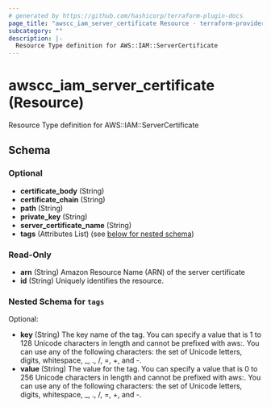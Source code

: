 ```yaml
---
# generated by https://github.com/hashicorp/terraform-plugin-docs
page_title: "awscc_iam_server_certificate Resource - terraform-provider-awscc"
subcategory: ""
description: |-
  Resource Type definition for AWS::IAM::ServerCertificate
---
```


# awscc_iam_server_certificate (Resource)

Resource Type definition for AWS::IAM::ServerCertificate



<!-- schema generated by tfplugindocs -->
## Schema

### Optional

- **certificate_body** (String)
- **certificate_chain** (String)
- **path** (String)
- **private_key** (String)
- **server_certificate_name** (String)
- **tags** (Attributes List) (see [below for nested schema](#nestedatt--tags))

### Read-Only

- **arn** (String) Amazon Resource Name (ARN) of the server certificate
- **id** (String) Uniquely identifies the resource.

<a id="nestedatt--tags"></a>
### Nested Schema for `tags`

Optional:

- **key** (String) The key name of the tag. You can specify a value that is 1 to 128 Unicode characters in length and cannot be prefixed with aws:. You can use any of the following characters: the set of Unicode letters, digits, whitespace, _, ., /, =, +, and -.
- **value** (String) The value for the tag. You can specify a value that is 0 to 256 Unicode characters in length and cannot be prefixed with aws:. You can use any of the following characters: the set of Unicode letters, digits, whitespace, _, ., /, =, +, and -.



